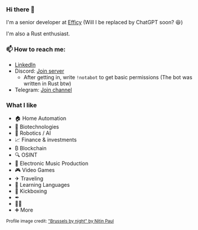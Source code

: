 ### Hi there 👋
I'm a senior developer at [Efficy](https://www.efficy.com/) (Will I be replaced by ChatGPT soon? 😆)

I'm also a Rust enthusiast.

### 📫 How to reach me:
* [LinkedIn](https://www.linkedin.com/in/emmanuelcapelle1)
* Discord: [Join server](https://discord.gg/jchFsrzxtE)
  * After getting in, write `!notabot` to get basic permissions (The bot was written in Rust btw)
* Telegram: [Join channel](https://t.me/+ekR3vDtRhYhkZDNk)

### What I like
* 🏠 Home Automation
* 🧬 Biotechnologies
* 🤖 Robotics / AI
* 📈 Finance & investments
* ₿ Blockchain
* 🔍 OSINT
* 🎵 Electronic Music Production
* 🎮 Video Games
* ✈ Traveling
* 👅 Learning Languages
* 🥊 Kickboxing
* ✒
* 🧘‍♂️
* ➕ More

<small>Profile image credit: ["Brussels by night" by Nitin Paul](https://www.flickr.com/photos/nitin_paul/31568673675)</small>

<!-- I 👀 U -->
